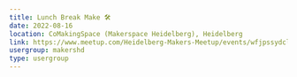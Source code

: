 ```yaml
---
title: Lunch Break Make 🛠️
date: 2022-08-16
location: CoMakingSpace (Makerspace Heidelberg), Heidelberg
link: https://www.meetup.com/Heidelberg-Makers-Meetup/events/wfjpssydclbvb/
usergroup: makershd
type: usergroup
---
```

